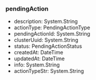 ### pendingAction
- description: System.String
- actionType: PendingActionType
- pendingActionId: System.String
- clusterUuid: System.String
- status: PendingActionStatus
- createdAt: DateTime
- updatedAt: DateTime
- info: System.String
- actionTypeStr: System.String

